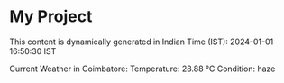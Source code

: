 # My Project

This content is dynamically generated in Indian Time (IST): 2024-01-01 16:50:30 IST


Current Weather in Coimbatore:
Temperature: 28.88 °C
Condition: haze
